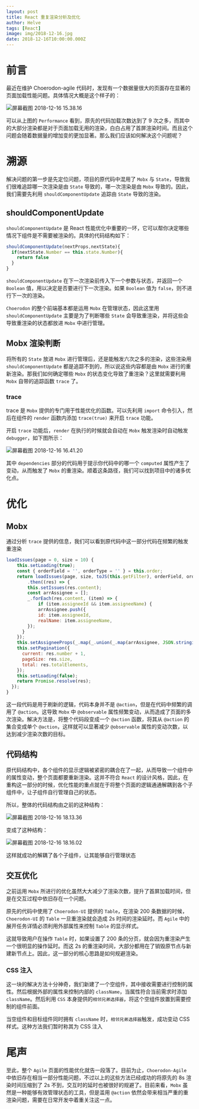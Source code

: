 ```yaml
---
layout: post
title: React 重复渲染分析及优化
author: Helve
tags: [React]
image: img/2018-12-16.jpg
date: 2018-12-16T10:00:00.000Z
---
```


# 前言

最近在维护 Choerodon-agile 代码时，发现有一个数据量很大的页面存在显著的页面加载性能问题。具体情况大概是这个样子的：

![屏幕截图 2018-12-16 15.38.16](https://imagetemp.oss-cn-beijing.aliyuncs.com/2018-12-16-%E5%B1%8F%E5%B9%95%E6%88%AA%E5%9B%BE%202018-12-16%2015.38.16.png)

可以从上图的 `Performance` 看到，原先的代码加载次数达到了 9 次之多，而其中的大部分渲染都是对于页面加载无用的渲染，白白占用了首屏渲染时间。而且这个问题会随着数据量的增加变的更加显著。那么我们应该如何解决这个问题呢？

# 溯源

解决问题的第一步是先定位问题，项目的原代码中混用了 `Mobx` 与 `State`，导致我们很难追踪哪一次渲染是由 `State` 导致的，哪一次渲染是由 `Mobx` 导致的。因此，我们需要先利用 `shouldComponentUpdate` 追踪由 `State` 导致的渲染。

## shouldComponentUpdate

`shouldComponentUpdate` 是 React 性能优化中重要的一环，它可以帮你决定哪些情况下组件是不需要被渲染的。具体的代码结构如下：

```javascript
shouldComponentUpdate(nextProps,nextState){
  if(nextState.Number == this.state.Number){
    return false
  }
}
```

`shouldComponentUpdate` 在下一次渲染前传入下一个参数与状态，并返回一个 `Boolean` 值，用以决定是否要进行下一次渲染。如果 `Boolean` 值为 `false`，则不进行下一次的渲染。

`Choerodon` 的整个前端基本都是运用 `Mobx` 在管理状态，因此这里用 `shouldComponentUpdate` 主要是为了判断哪些 `State` 会导致重渲染，并将这些会导致重渲染的状态都放进 `Mobx` 中进行管理。

## Mobx 渲染判断

将所有的 `State` 放进 `Mobx` 进行管理后，还是能触发六次之多的渲染，这些渲染用 `shouldComponentUpdate` 都是追踪不到的，所以说这些内容都是由 `Mobx` 进行的重新渲染。那我们如何确定哪些 `Mobx` 的状态变化导致了重渲染？这里就需要利用 `Mobx` 自带的追踪函数 `trace` 了。

### trace

trace 是 `Mobx` 提供的专门用于性能优化的函数。可以先利用 `import` 命令引入，然后在组件的 `render` 函数内添加 `trace(true)` 来开启 `trace` 功能。

开启 `trace` 功能后，`render` 在执行的时候就会自动在 `Mobx` 触发渲染时自动触发 `debugger`，如下图所示：

![屏幕截图 2018-12-16 16.41.20](https://imagetemp.oss-cn-beijing.aliyuncs.com/2018-12-16-%E5%B1%8F%E5%B9%95%E6%88%AA%E5%9B%BE%202018-12-16%2016.41.20.png)

其中 `dependencies` 部分的代码用于提示你代码中的哪一个 `computed` 属性产生了变动，从而触发了 `Mobx` 的重渲染。顺着这条路径，我们可以找到项目中的诸多优化点。

# 优化

## Mobx

通过分析 `trace` 提供的信息，我们可以看到原代码中这一部分代码在频繁的触发重渲染

```javascript
loadIssues(page = 0, size = 10) {
    this.setLoading(true);
    const { orderField = '', orderType = '' } = this.order;
    return loadIssues(page, size, toJS(this.getFilter), orderField, orderType)
        .then((res) => {
        this.setIssues(res.content);
        const arrAssignee = []; 
        _.forEach(res.content, (item) => {
            if (item.assigneeId && item.assigneeName) {
            arrAssignee.push({
            id: item.assigneeId,
            realName: item.assigneeName,
        });
      }
    });
    this.setAssigneeProps(_.map(_.union(_.map(arrAssignee, JSON.stringify)),JSON.parse));
    this.setPagination({
      current: res.number + 1,
      pageSize: res.size,
      total: res.totalElements,
    });
    this.setLoading(false);
    return Promise.resolve(res);
  });
}
```

这一段代码是用于刷新的逻辑，代码本身并不是 `@action`，但是在代码中频繁的调用了 `@action`。这导致 `Mobx` 中 `@observable` 属性频繁变动，从而造成了页面的多次渲染。解决方法是，将整个代码段变成一个 `@action` 函数，将其从 `@action` 的集合变成单个 `@action`，这样就可以显著减少 `@observable` 属性的变动次数，以达到减少渲染次数的目标。


## 代码结构

原代码结构中，各个组件的显示逻辑被紧密的耦合在了一起，从而导致一个组件中的属性变动，整个页面都要重新渲染。这并不符合 `React` 的设计风格，因此，在重构这一部分的时候，优化性能的重点就在于将整个页面的逻辑通通解耦到各个子组件中，让子组件自行管理自己的状态。

所以，整体的代码结构由之前的这种结构：

![屏幕截图 2018-12-16 18.13.36](https://imagetemp.oss-cn-beijing.aliyuncs.com/2018-12-16-%E5%B1%8F%E5%B9%95%E6%88%AA%E5%9B%BE%202018-12-16%2018.13.36.png)

变成了这种结构：

![屏幕截图 2018-12-16 18.16.02](https://imagetemp.oss-cn-beijing.aliyuncs.com/2018-12-16-%E5%B1%8F%E5%B9%95%E6%88%AA%E5%9B%BE%202018-12-16%2018.16.02.png)

这样就成功的解耦了各个子组件，让其能够自行管理状态

## 交互优化

之前运用 `Mobx` 所进行的优化虽然大大减少了渲染次数，提升了首屏加载时间，但是在交互过程中依旧存在一个问题。

原先的代码中使用了 `Choerodon-UI` 提供的 `Table`，在渲染 200 条数据的时候，`Choerodon-UI` 的 `Table` 一旦重渲染就会造成 2s 时间的渲染延时。而 `Agile` 中的展开任务详情必须利用外部属性来控制 `Table` 的显示样式。

这就导致用户在操作 `Table` 时，如果设置了 200 条的分页，就会因为重渲染产生一个很明显的操作延时。而这 2s 的重渲染时间，大部分都用在了销毁原节点与新建新节点上。因此，这一部分的核心思路是如何规避渲染。

### CSS 注入

这一块的解决方法十分神奇，我们新建了一个空组件，其中接收需要进行控制的属性。然后根据外部的属性来控制内部的 `className`，当属性符合当前需求时添加 `className`。然后利用 `CSS` 本身提供的`相邻兄弟选择器`，将这个空组件放置到需要控制的组件前面。

当空组件和目标组件同时拥有 `className` 时，`相邻兄弟选择器`触发，成功变动 CSS 样式。这种方法我们暂时称其为 CSS 注入

# 尾声

至此，整个 `Agile` 页面的性能优化就告一段落了。目前为止，`Choerodon-Agile` 中依旧存在相当一部分性能问题，不过以上的这些方法已经成功的将原先的 8s 渲染时间压缩到了 2s 不到，交互时的延时也被很好的规避了。目前来看，`Mobx` 虽然是一种能够有效管理状态的工具，但是滥用 `@action` 依然会带来相当严重的重渲染问题，需要在日常开发中着重关注这一点。

